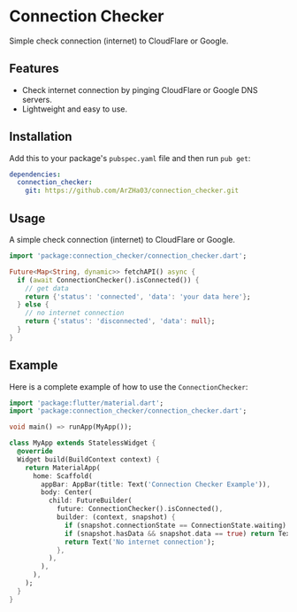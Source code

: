 # Connection Checker

Simple check connection (internet) to CloudFlare or Google.

## Features

- Check internet connection by pinging CloudFlare or Google DNS servers.
- Lightweight and easy to use.

## Installation

Add this to your package's `pubspec.yaml` file and then run `pub get`:

```yaml
dependencies:
  connection_checker: 
    git: https://github.com/ArZHa03/connection_checker.git
```

## Usage

A simple check connection (internet) to CloudFlare or Google.

```dart
import 'package:connection_checker/connection_checker.dart';
```

```dart
Future<Map<String, dynamic>> fetchAPI() async {
  if (await ConnectionChecker().isConnected()) {
    // get data
    return {'status': 'connected', 'data': 'your data here'};
  } else {
    // no internet connection
    return {'status': 'disconnected', 'data': null};
  }
}
```

## Example

Here is a complete example of how to use the `ConnectionChecker`:

```dart
import 'package:flutter/material.dart';
import 'package:connection_checker/connection_checker.dart';

void main() => runApp(MyApp());

class MyApp extends StatelessWidget {
  @override
  Widget build(BuildContext context) {
    return MaterialApp(
      home: Scaffold(
        appBar: AppBar(title: Text('Connection Checker Example')),
        body: Center(
          child: FutureBuilder(
            future: ConnectionChecker().isConnected(),
            builder: (context, snapshot) {
              if (snapshot.connectionState == ConnectionState.waiting) return CircularProgressIndicator();
              if (snapshot.hasData && snapshot.data == true) return Text('Connected to the internet');
              return Text('No internet connection');
            },
          ),
        ),
      ),
    );
  }
}
```
